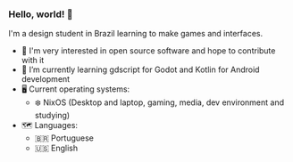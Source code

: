 ### Hello, world! 👋
I'm a design student in Brazil learning to make games and interfaces.

- 🤩 I'm very interested in open source software and hope to contribute with it
- 🌱 I’m currently learning gdscript for Godot and Kotlin for Android development
- 🖥 Current operating systems:
  - ❄️ NixOS (Desktop and laptop, gaming, media, dev environment and studying)
- 🗺️ Languages:
  - 🇧🇷 Portuguese
  - 🇺🇸 English


<!--
**Kinzerio/Kinzerio** is a ✨ _special_ ✨ repository because its `README.md` (this file) appears on your GitHub profile.

Here are some ideas to get you started:

- 🔭 I’m currently working on ...
- 🌱 I’m currently learning ...
- 👯 I’m looking to collaborate on ...
- 🤔 I’m looking for help with ...
- 💬 Ask me about ...
- 📫 How to reach me: ...
- 😄 Pronouns: ...
- ⚡ Fun fact: ...
-->
